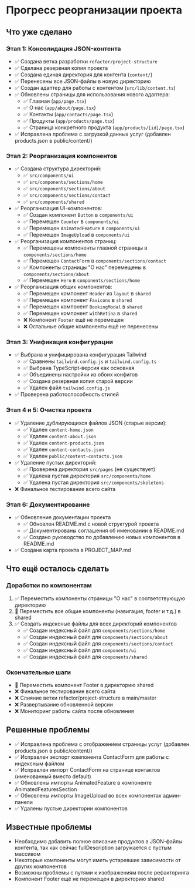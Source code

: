 # Прогресс реорганизации проекта

## Что уже сделано

### Этап 1: Консолидация JSON-контента

- ✅ Создана ветка разработки `refactor/project-structure`
- ✅ Сделана резервная копия проекта
- ✅ Создана единая директория для контента (`content/`)
- ✅ Перенесены все JSON-файлы в новую директорию
- ✅ Создан адаптер для работы с контентом (`src/lib/content.ts`)
- ✅ Обновлены страницы для использования нового адаптера:
  - ✅ Главная (`app/page.tsx`)
  - ✅ О нас (`app/about/page.tsx`)
  - ✅ Контакты (`app/contacts/page.tsx`)
  - ✅ Продукты (`app/products/page.tsx`)
  - ✅ Страница конкретного продукта (`app/products/[id]/page.tsx`)
- ✅ Исправлена проблема с загрузкой данных услуг (добавлен products.json в public/content/)

### Этап 2: Реорганизация компонентов

- ✅ Создана структура директорий:
  - ✅ `src/components/ui`
  - ✅ `src/components/sections/home`
  - ✅ `src/components/sections/about`
  - ✅ `src/components/sections/contact`
  - ✅ `src/components/shared`
- ✅ Реорганизация UI-компонентов:
  - ✅ Создан компонент `Button` в `components/ui`
  - ✅ Перемещен `Counter` в `components/ui`
  - ✅ Перемещен `AnimatedFeature` в `components/ui`
  - ✅ Перемещен `ImageUpload` в `components/ui`
- ✅ Реорганизация компонентов страниц:
  - ✅ Перемещены компоненты главной страницы в `components/sections/home`
  - ✅ Перемещен `ContactForm` в `components/sections/contact`
  - ✅ Компоненты страницы "О нас" перемещены в `components/sections/about`
  - ✅ Перемещен `Hero` в `components/sections/home`
- ✅ Реорганизация общих компонентов:
  - ✅ Перемещен компонент `Header` из `layout` в `shared`
  - ✅ Перемещен компонент `Favicons` в `shared`
  - ✅ Перемещен компонент `BookingModal` в `shared`
  - ✅ Перемещен компонент `withRetina` в `shared`
  - ❌ Компонент `Footer` ещё не перемещен
  - ❌ Остальные общие компоненты ещё не перенесены

### Этап 3: Унификация конфигурации

- ✅ Выбрана и унифицирована конфигурация Tailwind
  - ✅ Сравнены `tailwind.config.js` и `tailwind.config.ts`
  - ✅ Выбрана TypeScript-версия как основная
  - ✅ Объединены настройки из обоих конфигов
  - ✅ Создана резервная копия старой версии
  - ✅ Удален файл `tailwind.config.js`
- ✅ Проверена работоспособность стилей

### Этап 4 и 5: Очистка проекта

- ✅ Удаление дублирующихся файлов JSON (старые версии):
  - ✅ Удален `content-home.json`
  - ✅ Удален `content-about.json`
  - ✅ Удален `content-products.json`
  - ✅ Удален `content-contacts.json`
  - ✅ Удален `public/content-contacts.json`
- ✅ Удаление пустых директорий:
  - ✅ Проверена директория `src/pages` (не существует)
  - ✅ Удалена пустая директория `src/components/home`
  - ✅ Удалена пустая директория `src/components/skeletons`
- ❌ Финальное тестирование всего сайта

### Этап 6: Документирование

- ✅ Обновление документации проекта
  - ✅ Обновлен README.md с новой структурой проекта
  - ✅ Документированы соглашения об именовании в README.md
  - ✅ Создано руководство по добавлению новых компонентов в README.md
- ✅ Создана карта проекта в PROJECT_MAP.md

## Что ещё осталось сделать

### Доработки по компонентам

1. ✅ Переместить компоненты страницы "О нас" в соответствующую директорию
2. 🔄 Переместить все общие компоненты (навигация, footer и т.д.) в shared
3. ✅ Создать индексные файлы для всех директорий компонентов
   - ✅ Создан индексный файл для `components/sections/home`
   - ✅ Создан индексный файл для `components/sections/about`
   - ✅ Создан индексный файл для `components/sections/contact`
   - ✅ Создан индексный файл для `components/ui`
   - ✅ Создан индексный файл для `components/shared`

### Окончательные шаги

- 🔄 Переместить компонент Footer в директорию shared
- ❌ Финальное тестирование всего сайта
- ❌ Слияние ветки refactor/project-structure в main/master
- ❌ Развертывание обновленной версии
- ❌ Мониторинг работы сайта после обновления

## Решенные проблемы

- ✅ Исправлена проблема с отображением страницы услуг (добавлен products.json в public/content/)
- ✅ Исправлен экспорт компонента ContactForm для работы с индексным файлом
- ✅ Исправлен импорт ContactForm на странице контактов (именованный вместо default)
- ✅ Обновлены импорты AnimatedFeature в компоненте AnimatedFeaturesSection
- ✅ Обновлены импорты ImageUpload во всех компонентах админ-панели
- ✅ Удалены пустые директории компонентов

## Известные проблемы

- Необходимо добавить полное описание продуктов в JSON-файлы контента, так как сейчас fullDescription загружается с пустым массивом
- Некоторые компоненты могут иметь устаревшие зависимости от других компонентов
- Возможны проблемы с путями к изображениям после рефакторинга 
- Компонент Footer ещё не перемещен в директорию shared 